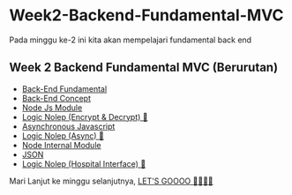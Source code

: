 # Week2-Backend-Fundamental-MVC
Pada minggu ke-2 ini kita akan mempelajari fundamental back end 

## Week 2 Backend Fundamental MVC (Berurutan) 
- [Back-End Fundamental](https://github.com/RPN-Phase-1/Week2-Backend-Fundamental-MVC/blob/main/study_material/backend-fundamental.md)
- [Back-End Concept](https://github.com/RPN-Phase-1/Week2-Backend-Fundamental-MVC/blob/main/study_material/backend-cocept.md)
- [Node Js Module](https://github.com/RPN-Phase-1/Week2-Backend-Fundamental-MVC/blob/main/study_material/node-module.md)
- [Logic Nolep (Encrypt & Decrypt) :exploding_head: ](https://github.com/RPN-Phase-1/Week2-Backend-Fundamental-MVC/blob/main/logic_nolep/ln-encryptDecrypt.md)
- [Asynchronous Javascript](https://github.com/RPN-Phase-1/Week2-Backend-Fundamental-MVC/blob/main/study_material/asynchronus-js.md)
- [Logic Nolep (Async) :exploding_head: ](https://github.com/RPN-Phase-1/Week2-Backend-Fundamental-MVC/blob/main/logic_nolep/ln-async.md)
- [Node Internal Module](https://github.com/RPN-Phase-1/Week2-Backend-Fundamental-MVC/blob/main/study_material/node-internal-module.md)
- [JSON](https://github.com/RPN-Phase-1/Week2-Backend-Fundamental-MVC/blob/main/study_material/json.md)
- [Logic Nolep (Hospital Interface) :exploding_head: ](https://github.com/RPN-Phase-1/Week2-Backend-Fundamental-MVC/blob/main/logic_nolep/ln-hospitalInterface.md)

Mari Lanjut ke minggu selanjutnya, [LET'S GOOOO :rocket::rocket::rocket::rocket: ](https://github.com/RPN-Phase-1/Week3-Backend-MVC-Database)
